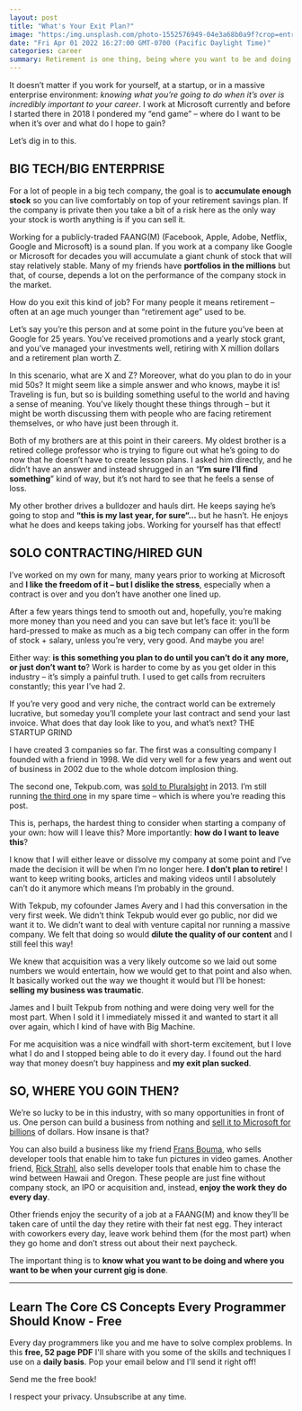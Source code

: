 ```yaml
---
layout: post
title: "What's Your Exit Plan?"
image: "https:/img.unsplash.com/photo-1552576949-04e3a68b0a9f?crop=entropy&cs=tinysrgb&fit=max&fm=jpg&ixid=MnwxMTc3M3wwfDF8c2VhcmNofDR8fGZpbmlzaCUyMGxpbmV8ZW58MHx8fHwxNjYxNzkwNDYz&ixlib=rb-1.2.1&q=80&w=2000"
date: "Fri Apr 01 2022 16:27:00 GMT-0700 (Pacific Daylight Time)"
categories: career
summary: Retirement is one thing, being where you want to be and doing what you want to do when your current job is finished in another thing entirely. What’s your exit strategy?      
---
```


It doesn’t matter if you work for yourself, at a startup, or in a massive enterprise environment: _knowing what you’re going to do when it’s over is incredibly important to your career_. I work at Microsoft currently and before I started there in 2018 I pondered my “end game” – where do I want to be when it’s over and what do I hope to gain?

Let’s dig in to this.

## BIG TECH/BIG ENTERPRISE

For a lot of people in a big tech company, the goal is to **accumulate enough stock** so you can live comfortably on top of your retirement savings plan. If the company is private then you take a bit of a risk here as the only way your stock is worth anything is if you can sell it.

Working for a publicly-traded FAANG(M) (Facebook, Apple, Adobe, Netflix, Google and Microsoft) is a sound plan. If you work at a company like Google or Microsoft for decades you will accumulate a giant chunk of stock that will stay relatively stable. Many of my friends have **portfolios in the millions** but that, of course, depends a lot on the performance of the company stock in the market.

How do you exit this kind of job? For many people it means retirement – often at an age much younger than “retirement age” used to be.

Let’s say you’re this person and at some point in the future you’ve been at Google for 25 years. You’ve received promotions and a yearly stock grant, and you’ve managed your investments well, retiring with X million dollars and a retirement plan worth Z.

In this scenario, what are X and Z? Moreover, what do you plan to do in your mid 50s? It might seem like a simple answer and who knows, maybe it is! Traveling is fun, but so is building something useful to the world and having a sense of meaning. You’ve likely thought these things through – but it might be worth discussing them with people who are facing retirement themselves, or who have just been through it.

Both of my brothers are at this point in their careers. My oldest brother is a retired college professor who is trying to figure out what he’s going to do now that he doesn’t have to create lesson plans. I asked him directly, and he didn’t have an answer and instead shrugged in an “**I’m sure I’ll find something**” kind of way, but it’s not hard to see that he feels a sense of loss.

My other brother drives a bulldozer and hauls dirt. He keeps saying he’s going to stop and **“this is my last year, for sure“…** but he hasn’t. He enjoys what he does and keeps taking jobs. Working for yourself has that effect!

## SOLO CONTRACTING/HIRED GUN

I’ve worked on my own for many, many years prior to working at Microsoft and **I like the freedom of it – but I dislike the stress**, especially when a contract is over and you don’t have another one lined up.

After a few years things tend to smooth out and, hopefully, you’re making more money than you need and you can save but let’s face it: you’ll be hard-pressed to make as much as a big tech company can offer in the form of stock + salary, unless you’re very, very good. And maybe you are!

Either way: **is this something you plan to do until you can’t do it any more, or just don’t want to**? Work is harder to come by as you get older in this industry – it’s simply a painful truth. I used to get calls from recruiters constantly; this year I’ve had 2.

If you’re very good and very niche, the contract world can be extremely lucrative, but someday you’ll complete your last contract and send your last invoice. What does that day look like to you, and what’s next? THE STARTUP GRIND

I have created 3 companies so far. The first was a consulting company I founded with a friend in 1998\. We did very well for a few years and went out of business in 2002 due to the whole dotcom implosion thing.

The second one, Tekpub.com, was [sold to Pluralsight](https://www.pluralsight.com/newsroom/press-releases/pluralsight-acquires-tekpub--third-acquisition-in-3-months-) in 2013\. I’m still running [the third one](https://bigmachine.io/) in my spare time – which is where you’re reading this post.

This is, perhaps, the hardest thing to consider when starting a company of your own: how will I leave this? More importantly: **how do I want to leave this**?

I know that I will either leave or dissolve my company at some point and I’ve made the decision it will be when I’m no longer here. **I don’t plan to retire**! I want to keep writing books, articles and making videos until I absolutely can’t do it anymore which means I’m probably in the ground.

With Tekpub, my cofounder James Avery and I had this conversation in the very first week. We didn’t think Tekpub would ever go public, nor did we want it to. We didn’t want to deal with venture capital nor running a massive company. We felt that doing so would **dilute the quality of our content** and I still feel this way!

We knew that acquisition was a very likely outcome so we laid out some numbers we would entertain, how we would get to that point and also when. It basically worked out the way we thought it would but I’ll be honest: **selling my business was traumatic**.

James and I built Tekpub from nothing and were doing very well for the most part. When I sold it I immediately missed it and wanted to start it all over again, which I kind of have with Big Machine.

For me acquisition was a nice windfall with short-term excitement, but I love what I do and I stopped being able to do it every day. I found out the hard way that money doesn’t buy happiness and **my exit plan sucked**.

## SO, WHERE YOU GOIN THEN?

We’re so lucky to be in this industry, with so many opportunities in front of us. One person can build a business from nothing and [sell it to Microsoft for billions](https://en.wikipedia.org/wiki/Mojang%5FStudios) of dollars. How insane is that?

You can also build a business like my friend [Frans Bouma](https://www.llblgen.com/), who sells developer tools that enable him to take fun pictures in video games. Another friend, [Rick Strahl](https://west-wind.com/), also sells developer tools that enable him to chase the wind between Hawaii and Oregon. These people are just fine without company stock, an IPO or acquisition and, instead, **enjoy the work they do every day**.

Other friends enjoy the security of a job at a FAANG(M) and know they’ll be taken care of until the day they retire with their fat nest egg. They interact with coworkers every day, leave work behind them (for the most part) when they go home and don’t stress out about their next paycheck.

The important thing is to **know what you want to be doing and where you want to be when your current gig is done**.

---

## Learn The Core CS Concepts Every Programmer Should Know - Free 

Every day programmers like you and me have to solve complex problems. In this **free, 52 page PDF** I'll share with you some of the skills and techniques I use on a **daily basis**. Pop your email below and I'll send it right off!

Send me the free book!

I respect your privacy. Unsubscribe at any time.